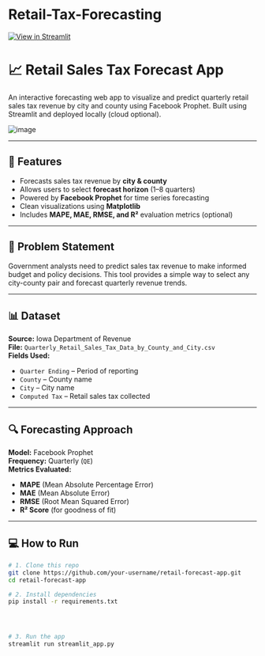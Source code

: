 # Retail-Tax-Forecasting
[![View in Streamlit](https://static.streamlit.io/badges/streamlit_badge_black_white.svg)](https://retail-sales-tax-forecasting-9pjnwev2l4zjyc9buzujjy.streamlit.app/)

# 📈 Retail Sales Tax Forecast App

An interactive forecasting web app to visualize and predict quarterly retail sales tax revenue by city and county using Facebook Prophet. Built using Streamlit and deployed locally (cloud optional).

![image](https://github.com/user-attachments/assets/ef83e27f-d44d-4b8c-8094-0892d59318d4)


---

## 🚀 Features

- Forecasts sales tax revenue by **city & county**
- Allows users to select **forecast horizon** (1–8 quarters)
- Powered by **Facebook Prophet** for time series forecasting
- Clean visualizations using **Matplotlib**
- Includes **MAPE, MAE, RMSE, and R²** evaluation metrics (optional)

---

## 🧠 Problem Statement

Government analysts need to predict sales tax revenue to make informed budget and policy decisions. This tool provides a simple way to select any city-county pair and forecast quarterly revenue trends.

---

## 📊 Dataset

**Source:** Iowa Department of Revenue  
**File:** `Quarterly_Retail_Sales_Tax_Data_by_County_and_City.csv`  
**Fields Used:**
- `Quarter Ending` – Period of reporting
- `County` – County name
- `City` – City name
- `Computed Tax` – Retail sales tax collected

---

## 🔍 Forecasting Approach

**Model:** Facebook Prophet  
**Frequency:** Quarterly (`QE`)  
**Metrics Evaluated:**
- **MAPE** (Mean Absolute Percentage Error)
- **MAE** (Mean Absolute Error)
- **RMSE** (Root Mean Squared Error)
- **R² Score** (for goodness of fit)

---

## 💻 How to Run

```bash
# 1. Clone this repo
git clone https://github.com/your-username/retail-forecast-app.git
cd retail-forecast-app

# 2. Install dependencies
pip install -r requirements.txt




# 3. Run the app
streamlit run streamlit_app.py
